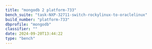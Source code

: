 ```yaml
---
title: "mongodb 2 platform-733"
bench_suite: "task-NXP-32711-switch-rockylinux-to-oraclelinux"
build_number: "platform-733"
dbprofile: "mongodb"
classifier: ""
date: 2024-09-20T13:44:22
type: "bench"
---
```

